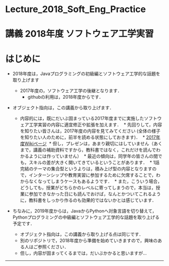 # Lecture_2018_Soft_Eng_Practice
講義 2018年度 ソフトウェア工学実習
================================

# はじめに

* 2018年度は，Javaプログラミングの初級編とソフトウェア工学的な話題を取り上げます
  * 2017年度の，ソフトウェア工学の後継となります．
    * githubの利用は，2018年度からです．
  
* オブジェクト指向は，この講義から取り上げます．
  * 内容的には，既にだいぶ固まっている2017年度までに実施したソフトウェア工学実習の内容に適宜修正や拡張を加えます．
  * 先回りして，内容を知りたい皆さんは，2017年度の内容を見てみてください (全体の様子を知りたい人のために，前半を読める状態にしておきます)．
  * [2017年度Wikiページ](http://www.iijima.ae.keio.ac.jp/softengp/SoftEngP2017)
  * 但し，プレゼンは，あまり親切にはしていません（あくまで，講義の補助資料ですから，教科書ではなく，これだけを読んでわかるようには作っていません）
  * 最近の傾向は，同学年の皆さんの間でも，スキルの差が大きく開いてきているということがあります．
  * 1話完結のテーマの集合型というよりは，積み上げ型の内容となりますので，インターンシップや教育実習に参加するために欠席することで，わからなくなってしまうケースもあるようです．
  * また，こういう場合，どうしても，授業がどちらかのレベルに寄ってしまうので，本当は，授業に参加できなかった日にも読んでおけば，なんとかついてこれるように，教科書をしっかり作るのも効果的ではないかとは感じています．

* ちなみに，2019年度からは，JavaからPythonへ対象言語を切り替えて，Pythonプログラミングの中級編とソフトウェア工学的な話題を取り上げる予定です．
  * オブジェクト指向は，この講義から取り上げる点は同じです．
  * 別のリポジトリで，2018年度から準備を始めていきますので，興味のある人はご参照ください．
  * 但し，内容が固まってくるまでは，だいぶかかると思いますが...

----
# 

 
